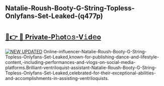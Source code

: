 ## Natalie-Roush-Booty-G-String-Topless-Onlyfans-Set-Leaked-(q477p)


# <h2><a href="https://mediaupload.pro?-19M">🔗👉 🔴 Private-P𝚑ot𝚘𝚜-V𝚒d𝚎o</a></h2>

[![NEW UPDATED](https://i.imgur.com/0qMVB7G.gif)](https://mediaupload.pro?-19M)
Online-influencer-Natalie-Roush-Booty-G-String-Topless-Onlyfans-Set-Leaked,known-for-publishing-dance-and-lifestyle-content,-including-performances-and-vlogs-on-social-media-platforms.Brilliant-ventriloquist-assistant-Natalie-Roush-Booty-G-String-Topless-Onlyfans-Set-Leaked,celebrated-for-their-exceptional-abilities-and-accomplishments-in-assisting-ventriloquists.  
